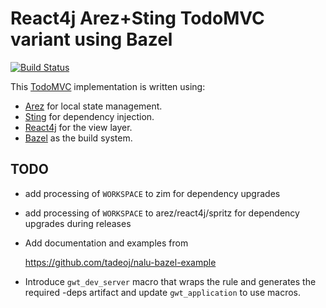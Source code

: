 # React4j Arez+Sting TodoMVC variant using Bazel

[![Build Status](https://api.travis-ci.com/react4j/react4j-todomvc.png?branch=sting_bazel)](http://travis-ci.com/react4j/react4j-todomvc)

This [TodoMVC](http://todomvc.com/) implementation is written using:

* [Arez](https://arez.github.io) for local state management.
* [Sting](https://sting-ioc.github.io/) for dependency injection.
* [React4j](https://react4j.github.io) for the view layer.
* [Bazel](https://bazel.build/) as the build system.

## TODO

* add processing of `WORKSPACE` to zim for dependency upgrades

* add processing of `WORKSPACE` to arez/react4j/spritz for dependency upgrades during releases

* Add documentation and examples from

  https://github.com/tadeoj/nalu-bazel-example

* Introduce `gwt_dev_server` macro that wraps the rule and generates the required -deps artifact
  and update `gwt_application` to use macros.
